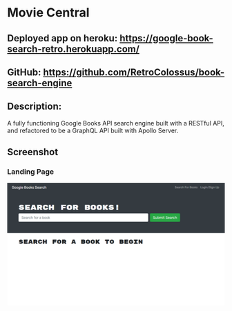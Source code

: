 # Movie Central

## Deployed app on heroku: https://google-book-search-retro.herokuapp.com/

## GitHub: https://github.com/RetroColossus/book-search-engine

## Description: 
A fully functioning Google Books API search engine built with a RESTful API, and refactored to be a GraphQL API built with Apollo Server.


## Screenshot

### Landing Page 

![](/client/src/assets/google-book-search.png)

